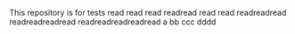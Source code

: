 This repository is for tests
read
read
read
readread
read read
readreadread
readreadreadread
readreadreadreadread
a
bb
ccc
dddd
